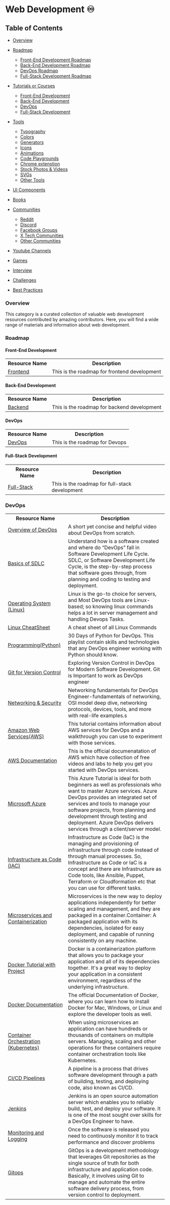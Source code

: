# Web Development ♾️

## Table of Contents

- [Overview](#overview)<br>

- [Roadmap](roadmaps)

  - [Front-End Development Roadmap](#front-end-development)
  - [Back-End Development Roadmap](#back-end-development)
  - [DevOps Roadmap](#devops)
  - [Full-Stack Development Roadmap](#full-stack-development)

- [Tutorials or Courses](#tutorials-or-courses)

  - [Front-End Development](#front-end-development-1)
  - [Back-End Development](#backend-development)
  - [DevOps](#devops-1)
  - [Full-Stack Development](#full-stack-development-1)

- [Tools](#tools)<br>
  - [Typography](#typography)
  - [Colors](#colors)
  - [Generators](#generators)
  - [Icons](#icons)
  - [Animations](#animations)
  - [Code Playgrounds](#code-playgrounds)
  - [Chrome extenstion](#chrome-extenstion)
  - [Stock Photos & Videos](#stock-photos-videos)
  - [SVGs](#svgs)
  - [Other Tools](#other-tools)
- [UI Components](#ui-components)<br>
- [Books](#books)<br>
- [Communities](#communities)
  - [Reddit](#reddit)
  - [Discord](#discord)
  - [Facebook Groups](#facebook-groups)
  - [X Tech Communities](#x-tech-communities)
  - [Other Communities](#other-communities)
- [Youtube Channels](#youtube-channels)<br>
- [Games](#games)<br>
- [Interview](#interview)<br>
- [Challenges](#challenges)<br>
- [Best Practices](#best-practices)

### Overview

This category is a curated collection of valuable web development resources contributed by amazing contributors. Here, you will find a wide range of materials and information about web development.

### Roadmap

#### Front-End Development

<table width="100%">
    <tr>
    <th>Resource Name</th>
    <th>Description</th>
  </tr>
<tr>
   <td><a href="https://roadmap.sh/frontend"> Frontend </a></td>
   <td>This is the roadmap for frontend development </td>
</tr>
</table>

#### Back-End Development

<table width="100%">
    <tr>
    <th>Resource Name</th>
    <th>Description</th>
  </tr>
<tr>
   <td><a href="https://roadmap.sh/backend">Backend</a></td>
   <td>This is the roadmap for backend development</td>
</tr>
</table>

#### DevOps

<table width="100%">
    <tr>
    <th>Resource Name</th>
    <th>Description</th>
  </tr>
<tr>
   <td><a href="https://roadmap.sh/devops">DevOps</a></td>
   <td>This is the roadmap for Devops</td>
</tr>
</table>

#### Full-Stack Development

<table width="100%">
    <tr>
    <th>Resource Name</th>
    <th>Description</th>
  </tr>
<tr>
   <td><a href="https://www.geeksforgeeks.org/full-stack-developer-roadmap/">Full-Stack</a></td>
   <td>This is the roadmap for full-stack development</td>
</tr>
</table>

### DevOps

<table width="100%">
    <tr>
        <th>Resource Name</th>
        <th>Description</th>
    </tr>
    <tr>
        <td><a href="https://youtu.be/Xrgk023l4lI?si=PcUEOaYkjPvX0vUz">Overview of DevOps</a></td>
        <td>A short yet concise and helpful video about DevOps from scratch.</td>
    </tr>
  <tr>
      <td><a href="https://youtu.be/Fi3_BjVzpqk?si=V5uWKwaX3VSm9Taq">Basics of SDLC</a></td>
      <td>Understand how is a software created and where do “DevOps” fall in Software Development Life Cycle. SDLC, or Software Development Life Cycle, is the step-by-step process that software goes through, from planning and coding to testing and deployment.</td>
  </tr>
  <tr>
      <td><a href="https://youtu.be/sWbUDq4S6Y8?si=JDafpN0J7BeTNZu0">Operating System (Linux) </a></td>
      <td>Linux is the go-to choice for servers, and Most DevOps tools are Linux-based; so  knowing linux commands helps a lot in server management and handling Devops Tasks. </td>
  </tr>
  <tr>
      <td><a href="https://cheatography.com/davechild/cheat-sheets/linux-command-line/">Linux CheatSheet</a></td>
      <td>A cheat sheet of all Linux Commands</td>
  </tr>
  <tr>
      <td><a href="https://youtube.com/playlist?list=PLAdTNzDIZj_-3uxvcoF5bsx_MEHXSFgN5&si=4odsNpdA0NUH79mz">Programming(Python)</a></td>
      <td>30 Days of Python for DevOps. This playlist contain skills and technologies that any DevOps engineer working with Python should know.</td>
  </tr>
  <tr>
      <td><a href="https://git-scm.com/book/en/v2">Git for Version Control</a></td>
      <td>Exploring Version Control in DevOps for Modern Software Development. Git is Important to work as DevOps engineer</td>
  </tr>
  <tr>
      <td><a href="https://youtu.be/IPvYjXCsTg8?si=3pXsVhOA_s7OEur2">Networking & Security</a></td>
      <td>Networking fundamentals for DevOps Engineer-fundamentals of networking, OSI model deep dive, networking protocols, devices, tools, and more with real-life examples.s</td>
  </tr>
  <tr>
      <td><a href="https://youtu.be/B8i49C8fC3E?si=WETBYRhuRkGxJl47">Amazon Web Services(AWS)</a></td>
      <td>This tutorial contains information about AWS services for DevOps and a walkthrough you can use to experiment with those services.</td>
  </tr>
  <tr>
      <td><a href="https://aws.amazon.com/devops/resources/">AWS Documentation</a></td>
      <td>This is the official documenatation of AWS which have collection of free videos and labs to help you get you started with DevOps services.</td>
  </tr>
  <tr>
      <td><a href="https://www.youtube.com/live/7Hww8PPHHE0?si=b0ezlKO0qoRJ_mb_">Microsoft Azure</a></td>
      <td>This Azure Tutorial is ideal for both beginners as well as professionals who want to master Azure services. Azure DevOps provides an integrated set of services and tools to manage your software projects, from planning and development through testing and deployment. Azure DevOps delivers services through a client/server model.</td>
  </tr>
  <tr>
      <td><a href="https://youtu.be/KFtNEtsvsgw?si=Nc2MbiIbUmkkiWe4">Infrastructure as Code (IAC)</a></td>
      <td>Infrastructure as Code (IaC) is the managing and provisioning of infrastructure through code instead of through manual processes. So, Infrastructure as Code or IaC is a concept and there are Infrastructure as Code tools, like Ansible, Puppet, Terraform or Cloudformation etc  that you can use for different tasks.</td>
  </tr>
  <tr>
      <td><a href="https://avinetworks.com/what-are-microservices-and-containers/">Microservices and Containerization</a></td>
      <td>Microservices is the new way to deploy applications independently for better scaling and management, and they are packaged in a container.Container: A packaged application with its dependencies, isolated for easy deployment, and capable of running consistently on any machine.</td>
  </tr>
  <tr>
      <td><a href="https://youtu.be/rr9cI4u1_88?si=Vf6YWyIGtHq47p9l">Docker Tutorial with Project</a></td>
      <td>Docker is a containerization platform that allows you to package your application and all of its dependencies together. It's a great way to deploy your application in a consistent environment, regardless of the underlying infrastructure.</td>
  </tr>
  <tr>
      <td><a href="https://docs.docker.com/">Docker Documentation</a></td>
      <td>The official Documentation of Docker, where you can learn how to install Docker for Mac, Windows, or Linux and explore the developer tools as well.</td>
  </tr>
  <tr>
      <td><a href="https://youtu.be/hJw8Sy13Vp8?si=8g-tTduvKYITJwav">Container Orchestration (Kubernetes)</a></td>
      <td>When using microservices an application can have hundreds or thousands of containers on multiple servers. Managing, scaling and other operations for these containers require container orchestration tools like Kubernetes.</td>
  </tr>
  <tr>
      <td><a href="https://about.gitlab.com/topics/ci-cd/">CI/CD Pipelines</a></td>
      <td>A pipeline is a process that drives software development through a path of building, testing, and deploying code, also known as CI/CD.</td>
  </tr>
  <tr>
      <td><a href="https://youtu.be/6YZvp2GwT0A?si=k_3lhSr_POESCIRB">Jenkins</a></td>
      <td>Jenkins is an open source automation server which enables you to reliably build, test, and deploy your software. It is one of the most sought over skills for a DevOps Engineer to have.</td>
  </tr>
  <tr>
      <td><a href="https://youtu.be/aljzrNEqNDw?si=TFVcnnCeN98WZ9Xk">Monitoring and Logging</a></td>
      <td>Once the software is released you need to continuosly monitor it to track performance and discover problems</td>
  </tr>
  <tr>
      <td><a href="https://about.gitlab.com/topics/gitops/">Gitops</a></td>
      <td>GitOps is a development methodology that leverages Git repositories as the single source of truth for both infrastructure and application code. Basically, it involves using Git to manage and automate the entire software delivery process, from version control to deployment.</td>
  </tr>
  
</table>
